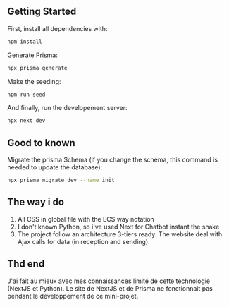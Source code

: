 ## Getting Started

First, install all dependencies with:
```bash
npm install
```
Generate Prisma:
```bash
npx prisma generate
```

Make the seeding:
```bash
npm run seed
```

And finally, run the developement server:
```bash
npx next dev
```

## Good to known

Migrate the prisma Schema (if you change the schema, this command is needed to update the database):
```bash
npx prisma migrate dev --name init
```

## The way i do
1. All CSS in global file with the ECS way notation
2. I don't known Python, so i've used Next for Chatbot instant the snake
3. The project follow an architecture 3-tiers ready. The website deal with Ajax calls for data (in reception and sending).

## Thd end
J'ai fait au mieux avec mes connaissances limité de cette technologie (NextJS et Python).
Le site de NextJS et de Prisma ne fonctionnait pas pendant le développement de ce mini-projet.
